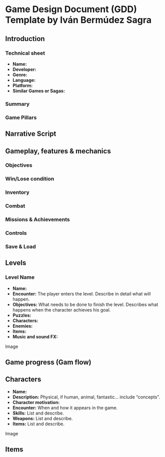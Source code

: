 # Game Design Document (GDD) Template by Iván Bermúdez Sagra

## Introduction

### Technical sheet
* **Name:**
* **Developer:**
* **Genre:**
* **Language:**
* **Platform:**
* **Similar Games or Sagas:**

### Summary


### Game Pillars


## Narrative Script


## Gameplay, features & mechanics
### Objectives


### Win/Lose condition


### Inventory


### Combat


### Missions & Achievements


### Controls


### Save & Load


## Levels
### Level Name
* **Name:**
* **Encounter:** The player enters the level. Describe in detail what will happen.
* **Objectives:** What needs to be done to finish the level. Describes what happens when the character achieves his goal.
* **Puzzles:**
* **Characters:**
* **Enemies:**
* **Items:**
* **Music and sound FX:**

Image

## Game progress (Gam flow)


## Characters
* **Name:**
* **Description:** Physical, if human, animal, fantastic… include “concepts”.
* **Character motivation:** 
* **Encounter:** When and how it appears in the game.
* **Skills:** List and describe.
* **Weapons:** List and describe.
* **Items:** List and describe.

Image


## Items
